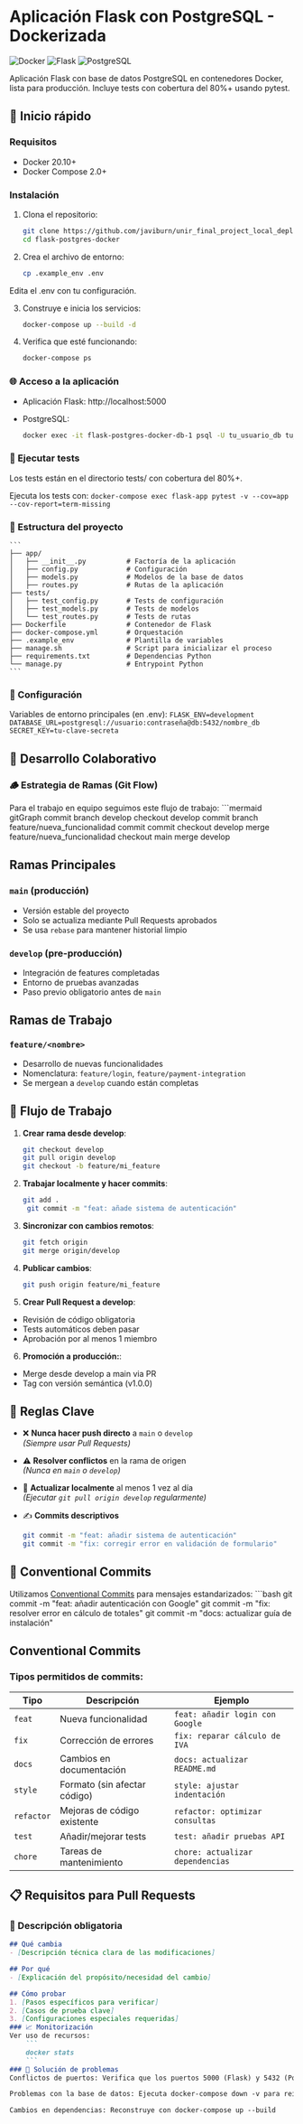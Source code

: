 # Aplicación Flask con PostgreSQL - Dockerizada

![Docker](https://img.shields.io/badge/Docker-2CA5E0?style=for-the-badge&logo=docker&logoColor=white)
![Flask](https://img.shields.io/badge/Flask-000000?style=for-the-badge&logo=flask&logoColor=white)
![PostgreSQL](https://img.shields.io/badge/PostgreSQL-316192?style=for-the-badge&logo=postgresql&logoColor=white)

Aplicación Flask con base de datos PostgreSQL en contenedores Docker, lista para producción. Incluye tests con cobertura del 80%+ usando pytest.

## 🚀 Inicio rápido

### Requisitos
- Docker 20.10+
- Docker Compose 2.0+

### Instalación
1. Clona el repositorio:
   ```bash
   git clone https://github.com/javiburn/unir_final_project_local_deployment.git
   cd flask-postgres-docker
   ```

2. Crea el archivo de entorno:

    ```bash
    cp .example_env .env
    ```

Edita el .env con tu configuración.

3. Construye e inicia los servicios:

    ```bash
    docker-compose up --build -d
    ```

4. Verifica que esté funcionando:

    ```bash
    docker-compose ps
    ```

### 🌐 Acceso a la aplicación
- Aplicación Flask: http://localhost:5000

- PostgreSQL:

    ```bash
    docker exec -it flask-postgres-docker-db-1 psql -U tu_usuario_db tu_base_de_datos
    ```

### 🧪 Ejecutar tests
Los tests están en el directorio tests/ con cobertura del 80%+.

Ejecuta los tests con:
    ```
    docker-compose exec flask-app pytest -v --cov=app --cov-report=term-missing
    ```

### 📂 Estructura del proyecto
    ```
    ├── app/
    │   ├── __init__.py          # Factoría de la aplicación
    │   ├── config.py            # Configuración
    │   ├── models.py            # Modelos de la base de datos
    │   ├── routes.py            # Rutas de la aplicación
    ├── tests/
    │   ├── test_config.py       # Tests de configuración
    │   ├── test_models.py       # Tests de modelos
    │   └── test_routes.py       # Tests de rutas
    ├── Dockerfile               # Contenedor de Flask
    ├── docker-compose.yml       # Orquestación
    ├── .example_env             # Plantilla de variables
    ├── manage.sh                # Script para inicializar el proceso
    ├── requirements.txt         # Dependencias Python
    └── manage.py                # Entrypoint Python
    ```

### 🔧 Configuración
Variables de entorno principales (en .env):
    ```
    FLASK_ENV=development
    DATABASE_URL=postgresql://usuario:contraseña@db:5432/nombre_db
    SECRET_KEY=tu-clave-secreta
    ```

## 👥 Desarrollo Colaborativo

### 🪵 Estrategia de Ramas (Git Flow)

Para el trabajo en equipo seguimos este flujo de trabajo:
    ```mermaid
    gitGraph
        commit
        branch develop
        checkout develop
        commit
        branch feature/nueva_funcionalidad
        commit
        commit
        checkout develop
        merge feature/nueva_funcionalidad
        checkout main
        merge develop
## Ramas Principales

### `main` (producción)
- Versión estable del proyecto
- Solo se actualiza mediante Pull Requests aprobados
- Se usa `rebase` para mantener historial limpio

### `develop` (pre-producción)
- Integración de features completadas
- Entorno de pruebas avanzadas
- Paso previo obligatorio antes de `main`

## Ramas de Trabajo
### `feature/<nombre>`
- Desarrollo de nuevas funcionalidades
- Nomenclatura: `feature/login`, `feature/payment-integration`
- Se mergean a `develop` cuando están completas

## 🔁 Flujo de Trabajo

1. **Crear rama desde develop**:
   ```bash
   git checkout develop
   git pull origin develop
   git checkout -b feature/mi_feature
2. **Trabajar localmente y hacer commits**:
   ```bash
   git add .
    git commit -m "feat: añade sistema de autenticación"
3. **Sincronizar con cambios remotos**:
    ```bash
    git fetch origin
    git merge origin/develop
4. **Publicar cambios**:
    ```bash
    git push origin feature/mi_feature
5. **Crear Pull Request a develop**:
- Revisión de código obligatoria
- Tests automáticos deben pasar
- Aprobación por al menos 1 miembro
6. **Promoción a producción:**:
- Merge desde develop a main via PR
- Tag con versión semántica (v1.0.0)
## 📌 Reglas Clave

- ❌ **Nunca hacer push directo** a `main` o `develop`  
  *(Siempre usar Pull Requests)*

- ⚠️ **Resolver conflictos** en la rama de origen  
  *(Nunca en `main` o `develop`)*

- 🔄 **Actualizar localmente** al menos 1 vez al día  
  *(Ejecutar `git pull origin develop` regularmente)*

- ✍️ **Commits descriptivos**  
  ```bash
  git commit -m "feat: añadir sistema de autenticación"
  git commit -m "fix: corregir error en validación de formulario"

## 🔧 Conventional Commits

Utilizamos [Conventional Commits](https://www.conventionalcommits.org) para mensajes estandarizados:
    ```bash
    git commit -m "feat: añadir autenticación con Google"
    git commit -m "fix: resolver error en cálculo de totales"
    git commit -m "docs: actualizar guía de instalación"
## Conventional Commits

### Tipos permitidos de commits:

| Tipo       | Descripción                              | Ejemplo                          |
|------------|------------------------------------------|----------------------------------|
| `feat`     | Nueva funcionalidad                     | `feat: añadir login con Google`  |
| `fix`      | Corrección de errores                   | `fix: reparar cálculo de IVA`    |
| `docs`     | Cambios en documentación                | `docs: actualizar README.md`     |
| `style`    | Formato (sin afectar código)            | `style: ajustar indentación`     |
| `refactor` | Mejoras de código existente             | `refactor: optimizar consultas`  |
| `test`     | Añadir/mejorar tests                    | `test: añadir pruebas API`       |
| `chore`    | Tareas de mantenimiento                 | `chore: actualizar dependencias` |

## 📋 Requisitos para Pull Requests

### 📝 Descripción obligatoria
```markdown
## Qué cambia
- [Descripción técnica clara de las modificaciones]

## Por qué
- [Explicación del propósito/necesidad del cambio]

## Cómo probar
1. [Pasos específicos para verificar]
2. [Casos de prueba clave]
3. [Configuraciones especiales requeridas]
### 📈 Monitorización
Ver uso de recursos:
    ```
    docker stats
    ```
### 🚨 Solución de problemas
Conflictos de puertos: Verifica que los puertos 5000 (Flask) y 5432 (Postgres) estén libres

Problemas con la base de datos: Ejecuta docker-compose down -v para reiniciar volúmenes

Cambios en dependencias: Reconstruye con docker-compose up --build